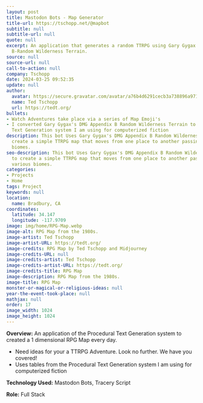 ```yaml
---
layout: post
title: Mastodon Bots - Map Generator
title-url: https://tschopp.net/@mapbot
subtitle: null
subtitle-url: null
quote: null
excerpt: An application that generates a random TTRPG using Gary Gygax's DMG Appendix
  B-Random Wilderness Terrain.
source: null
source-url: null
call-to-action: null
company: Tschopp
date: 2024-03-25 09:52:35
update: null
author:
  avatar: https://secure.gravatar.com/avatar/a76b4d6291cecb3a738896a971bfb903?s=512&d=mp&r=g
  name: Ted Tschopp
  url: https://tedt.org/
bullets:
- Watch Adventures take place via a series of Map Emoji's
- I converted Gary Gygax's DMG Appendix B Random Wilderness Terrain to use the Procedural
  Text Generation system I am using for computerized fiction
description: This bot Uses Gary Gygax's DMG Appendix B Random Wilderness Terrain to
  create a simple TTRPG map that moves from one place to another passing through various
  biomes.
seo-description: This bot Uses Gary Gygax's DMG Appendix B Random Wilderness Terrain
  to create a simple TTRPG map that moves from one place to another passing through
  various biomes.
categories:
- Projects
- Home
tags: Project
keywords: null
location:
  name: Bradbury, CA
coordinates:
  latitude: 34.147
  longitude: -117.9709
image: img/home/RPG-Map.webp
image-alt: RPG Map from the 1980s.
image-artist: Ted Tschopp
image-artist-URL: https://tedt.org/
image-credits: RPG Map by Ted Tschopp and Midjourney
image-credits-URL: null
image-credits-artist: Ted Tschopp
image-credits-artist-URL: https://tedt.org/
image-credits-title: RPG Map
image-description: RPG Map from the 1980s.
image-title: RPG Map
monster-or-magical-or-religious-ideas: null
year-the-event-took-place: null
mathjax: null
order: 17
image_width: 1024
image_height: 1024
---
```

**Overview:** An application of the Procedural Text Generation system to created a 1 dimensional RPG Map every day.

* Need ideas for your a TTRPG Adventure. Look no further. We have you covered!
* Uses tables from the Procedural Text Generation system I am using for computerized fiction

**Technology Used:** Mastodon Bots, Tracery Script

**Role:** Full Stack
